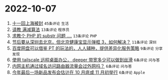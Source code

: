 # 2022-10-07

1. [十一回上海被封](https://www.v2ex.com/t/884961) `45条评论` `生活`
1. [请教 满减算法](https://www.v2ex.com/t/884974) `13条评论` `程序员`
1. [求教个 PHP 的 substr 问题 ....](https://www.v2ex.com/t/884964) `13条评论` `PHP`
1. [节后要从深圳去北京，但北京健康宝显示弹框 3，如何解决？](https://www.v2ex.com/t/884970) `11条评论` `深圳`
1. [百度网盘可以借鉴 PT 的玩法的，人人辅种，提供差异化服务策略](https://www.v2ex.com/t/884967) `9条评论` `分享发现`
1. [使用 tailscale 远程桌面办公， deeper 带宽多少可以做到丝滑](https://www.v2ex.com/t/884982) `6条评论` `问与答`
1. [内网主机通过域名访问路由器流量会过外网吗？](https://www.v2ex.com/t/884972) `6条评论` `问与答`
1. [今年最后一场新品发布会估计在 10 月底或 11 月初举行](https://www.v2ex.com/t/884962) `6条评论` `Apple`
